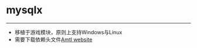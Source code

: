 # mysqlx
-----------------------------------------------------------
- 移植于游戏模块，原则上支持Windows与Linux
- 需要下载依赖头文件[Amtl website](https://github.com/alliedmodders/amtl)